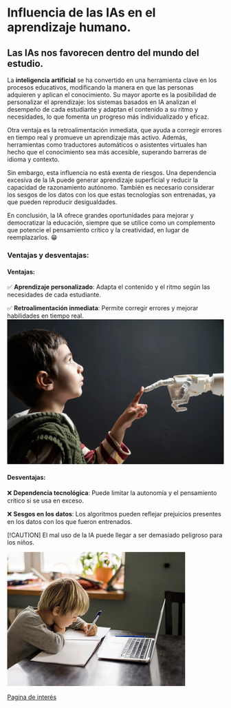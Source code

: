 # Influencia de las IAs en el aprendizaje humano.
## Las IAs nos favorecen dentro del mundo del estudio. 
La __inteligencia artificial__ se ha convertido en una herramienta clave en los procesos educativos, modificando la manera en que las personas adquieren y aplican el conocimiento. Su mayor aporte es la posibilidad de personalizar el aprendizaje: los sistemas basados en IA analizan el desempeño de cada estudiante y adaptan el contenido a su ritmo y necesidades, lo que fomenta un progreso más individualizado y eficaz.

Otra ventaja es la retroalimentación inmediata, que ayuda a corregir errores en tiempo real y promueve un aprendizaje más activo. Además, herramientas como traductores automáticos o asistentes virtuales han hecho que el conocimiento sea más accesible, superando barreras de idioma y contexto.

Sin embargo, esta influencia no está exenta de riesgos. Una dependencia excesiva de la IA puede generar aprendizaje superficial y reducir la capacidad de razonamiento autónomo. También es necesario considerar los sesgos de los datos con los que estas tecnologías son entrenadas, ya que pueden reproducir desigualdades.

En conclusión, la IA ofrece grandes oportunidades para mejorar y democratizar la educación, siempre que se utilice como un complemento que potencie el pensamiento crítico y la creatividad, en lugar de reemplazarlos. :grin:
### Ventajas y desventajas:
#### Ventajas:
:white_check_mark: __Aprendizaje personalizado__: Adapta el contenido y el ritmo según las necesidades de cada estudiante.

:white_check_mark: __Retroalimentación inmediata__: Permite corregir errores y mejorar habilidades en tiempo real.
![img_6.png](img_6.png)
#### Desventajas:

:x: __Dependencia tecnológica__: Puede limitar la autonomía y el pensamiento crítico si se usa en exceso.

:x: __Sesgos en los datos__: Los algoritmos pueden reflejar prejuicios presentes en los datos con los que fueron entrenados.

[!CAUTION]
El mal uso de la IA puede llegar a ser demasiado peligroso para los niños.

![img_5.png](img_5.png)

[Pagina de interés](https://www.incibe.es/menores/blog/el-uso-de-la-inteligencia-artificial-en-el-entorno-educativo)